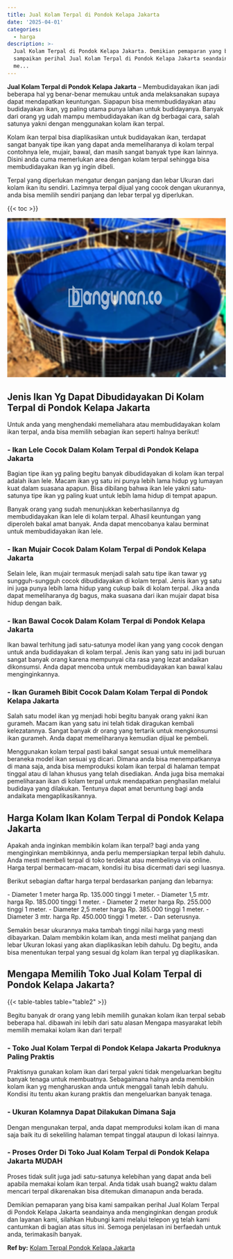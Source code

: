 ```yaml
---
title: Jual Kolam Terpal di Pondok Kelapa Jakarta
date: '2025-04-01'
categories:
  - harga
description: >-
  Jual Kolam Terpal di Pondok Kelapa Jakarta. Demikian pemaparan yang bisa kami
  sampaikan perihal Jual Kolam Terpal di Pondok Kelapa Jakarta seandainya anda
  me...
---
```


**Jual Kolam Terpal di Pondok Kelapa Jakarta** – Membudidayakan ikan jadi beberapa hal yg benar-benar memukau untuk anda melaksanakan supaya dapat mendapatkan keuntungan. Siapapun bisa memmbudidayakan atau budidayakan ikan, yg paling utama punya lahan untuk budidayanya. Banyak dari orang yg udah mampu membudidayakan ikan dg berbagai cara, salah satunya yakni dengan menggunakan kolam ikan terpal.

Kolam ikan terpal bisa diaplikasikan untuk budidayakan ikan, terdapat sangat banyak tipe ikan yang dapat anda memeliharanya di kolam terpal contohnya lele, mujair, bawal, dan masih sangat banyak type ikan lainnya. Disini anda cuma memerlukan area dengan kolam terpal sehingga bisa membudidayakan ikan yg ingin dibeli.

Terpal yang diperlukan mengatur dengan panjang dan lebar Ukuran dari kolam ikan itu sendiri. Lazimnya terpal dijual yang cocok dengan ukurannya, anda bisa memilih sendiri panjang dan lebar terpal yg diperlukan.

{{< toc >}}

![Jual Kolam Terpal di Pondok Kelapa Jakarta](/images/jual-kolam-terpal-03.png)

## Jenis Ikan Yg Dapat Dibudidayakan Di Kolam Terpal di Pondok Kelapa Jakarta

Untuk anda yang menghendaki memeliahara atau membudidayakan kolam ikan terpal, anda bisa memilih sebagian ikan seperti halnya berikut!

### \- Ikan Lele Cocok Dalam Kolam Terpal di Pondok Kelapa Jakarta

Bagian tipe ikan yg paling begitu banyak dibudidayakan di kolam ikan terpal adalah ikan lele. Macam ikan yg satu ini punya lebih lama hidup yg lumayan kuat dalam suasana apapun. Bisa dibilang bahwa ikan lele yakni satu-satunya tipe ikan yg paling kuat untuk lebih lama hidup di tempat apapun.

Banyak orang yang sudah menunjukkan keberhasilannya dg membudidayakan ikan lele di kolam terpal. Alhasil keuntungan yang diperoleh bakal amat banyak. Anda dapat mencobanya kalau berminat untuk membudidayakan ikan lele.

### \- Ikan Mujair Cocok Dalam Kolam Terpal di Pondok Kelapa Jakarta

Selain lele, ikan mujair termasuk menjadi salah satu tipe ikan tawar yg sungguh-sungguh cocok dibudidayakan di kolam terpal. Jenis ikan yg satu ini juga punya lebih lama hidup yang cukup baik di kolam terpal. Jika anda dapat memeliharanya dg bagus, maka suasana dari ikan mujair dapat bisa hidup dengan baik.

### \- Ikan Bawal Cocok Dalam Kolam Terpal di Pondok Kelapa Jakarta

Ikan bawal terhitung jadi satu-satunya model ikan yang yang cocok dengan untuk anda budidayakan di kolam terpal. Jenis ikan yang satu ini jadi buruan sangat banyak orang karena mempunyai cita rasa yang lezat andaikan dikonsumsi. Anda dapat mencoba untuk membudidayakan kan bawal kalau menginginkannya.

### \- Ikan Gurameh Bibit Cocok Dalam Kolam Terpal di Pondok Kelapa Jakarta

Salah satu model ikan yg menjadi hobi begitu banyak orang yakni ikan gurameh. Macam ikan yang satu ini telah tidak diragukan kembali kelezatannya. Sangat banyak dr orang yang tertarik untuk mengkonsumsi ikan gurameh. Anda dapat memeliharanya kemudian dijual ke pembeli.

Menggunakan kolam terpal pasti bakal sangat sesuai untuk memelihara beraneka model ikan sesuai yg dicari. Dimana anda bisa menempatkannya di mana saja, anda bisa memproduksi kolam ikan terpal di halaman tempat tinggal atau di lahan khusus yang telah disediakan. Anda juga bisa memakai pemeliharaan ikan di kolam terpal untuk mendapatkan penghasilan melalui budidaya yang dilakukan. Tentunya dapat amat beruntung bagi anda andaikata mengaplikasikannya.

## Harga Kolam Ikan Kolam Terpal di Pondok Kelapa Jakarta

Apakah anda inginkan membikin kolam ikan terpal? bagi anda yang menginginkan membikinnya, anda perlu mempersiapkan terpal lebih dahulu. Anda mesti membeli terpal di toko terdekat atau membelinya via online. Harga terpal bermacam-macam, kondisi itu bisa dicermati dari segi luasnya.

Berikut sebagian daftar harga terpal berdasarkan panjang dan lebarnya:

\- Diameter 1 meter harga Rp. 135.000 tinggi 1 meter. - Diameter 1,5 mtr. harga Rp. 185.000 tinggi 1 meter. - Diameter 2 meter harga Rp. 255.000 tinggi 1 meter. - Diameter 2,5 meter harga Rp. 385.000 tinggi 1 meter. - Diameter 3 mtr. harga Rp. 450.000 tinggi 1 meter. - Dan seterusnya.

Semakin besar ukurannya maka tambah tinggi nilai harga yang mesti dibayarkan. Dalam membikin kolam ikan, anda mesti melihat panjang dan lebar Ukuran lokasi yang akan diaplikasikan lebih dahulu. Dg begitu, anda bisa menentukan terpal yang sesuai dg kolam ikan terpal yg diaplikasikan.

## Mengapa Memilih Toko Jual Kolam Terpal di Pondok Kelapa Jakarta?

{{< table-tables table="table2" >}}

Begitu banyak dr orang yang lebih memilih gunakan kolam ikan terpal sebab beberapa hal. dibawah ini lebih dari satu alasan Mengapa masyarakat lebih memilih memakai kolam ikan dari terpal!

### \- Toko Jual Kolam Terpal di Pondok Kelapa Jakarta Produknya Paling Praktis

Praktisnya gunakan kolam ikan dari terpal yakni tidak mengeluarkan begitu banyak tenaga untuk membuatnya. Sebagaimana halnya anda membikin kolam ikan yg mengharuskan anda untuk menggali tanah lebih dahulu. Kondisi itu tentu akan kurang praktis dan mengeluarkan banyak tenaga.

### \- Ukuran Kolamnya Dapat Dilakukan Dimana Saja

Dengan mengunakan terpal, anda dapat memproduksi kolam ikan di mana saja baik itu di sekeliling halaman tempat tinggal ataupun di lokasi lainnya.

### \- Proses Order Di Toko Jual Kolam Terpal di Pondok Kelapa Jakarta MUDAH

Proses tidak sulit juga jadi satu-satunya kelebihan yang dapat anda beli apabila memakai kolam ikan terpal. Anda tidak usah buang2 waktu dalam mencari terpal dikarenakan bisa ditemukan dimanapun anda berada.

Demikian pemaparan yang bisa kami sampaikan perihal Jual Kolam Terpal di Pondok Kelapa Jakarta seandainya anda menginginkan dengan produk dan layanan kami, silahkan Hubungi kami melalui telepon yg telah kami cantumkan di bagian atas situs ini. Semoga penjelasan ini berfaedah untuk anda, terimakasih banyak.

**Ref by:** [Kolam Terpal Pondok Kelapa Jakarta](https://id.wikipedia.org/wiki/Kolam)
